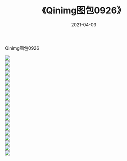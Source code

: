 ﻿---
layout: post
title:  《Qinimg图包0926》
date:   2021-04-03
img: http://imgx.orgx.ga/Qinimg图包/Qinimg图包0926/000.jpg
categories: [美女, 清纯, 唯美]
---

Qinimg图包0926

 ![](http://imgx.orgx.ga/Qinimg图包/Qinimg图包0926/001.jpg) <br>![](http://imgx.orgx.ga/Qinimg图包/Qinimg图包0926/002.jpg) <br>![](http://imgx.orgx.ga/Qinimg图包/Qinimg图包0926/003.jpg) <br>![](http://imgx.orgx.ga/Qinimg图包/Qinimg图包0926/004.jpg) <br>![](http://imgx.orgx.ga/Qinimg图包/Qinimg图包0926/005.jpg) <br>![](http://imgx.orgx.ga/Qinimg图包/Qinimg图包0926/006.jpg) <br>![](http://imgx.orgx.ga/Qinimg图包/Qinimg图包0926/007.jpg) <br>![](http://imgx.orgx.ga/Qinimg图包/Qinimg图包0926/008.jpg) <br>![](http://imgx.orgx.ga/Qinimg图包/Qinimg图包0926/009.jpg) <br>![](http://imgx.orgx.ga/Qinimg图包/Qinimg图包0926/010.jpg) <br>![](http://imgx.orgx.ga/Qinimg图包/Qinimg图包0926/011.jpg) <br>![](http://imgx.orgx.ga/Qinimg图包/Qinimg图包0926/012.jpg) <br>![](http://imgx.orgx.ga/Qinimg图包/Qinimg图包0926/013.jpg) <br>![](http://imgx.orgx.ga/Qinimg图包/Qinimg图包0926/014.jpg) <br>![](http://imgx.orgx.ga/Qinimg图包/Qinimg图包0926/015.jpg) <br>![](http://imgx.orgx.ga/Qinimg图包/Qinimg图包0926/016.jpg) <br>![](http://imgx.orgx.ga/Qinimg图包/Qinimg图包0926/017.jpg) <br>![](http://imgx.orgx.ga/Qinimg图包/Qinimg图包0926/018.jpg) <br>![](http://imgx.orgx.ga/Qinimg图包/Qinimg图包0926/019.jpg) <br>![](http://imgx.orgx.ga/Qinimg图包/Qinimg图包0926/020.jpg) <br>